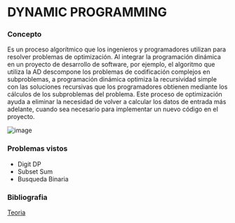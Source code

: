 # DYNAMIC PROGRAMMING 

### Concepto
Es un proceso algorítmico que los ingenieros y programadores utilizan para resolver problemas de optimización. Al integrar la programación dinámica en un proyecto de desarrollo de software, por ejemplo, el algoritmo que utiliza la AD descompone los problemas de codificación complejos en subproblemas, a programación dinámica optimiza la recursividad simple con las soluciones recursivas que los programadores obtienen mediante los cálculos de los subproblemas del problema. Este proceso de optimización ayuda a eliminar la necesidad de volver a calcular los datos de entrada más adelante, cuando sea necesario para implementar un nuevo código en el proyecto.

![image](https://user-images.githubusercontent.com/102009436/196317985-37e1b25c-9560-4820-8dde-bd6b08d6ef91.png)


### Problemas vistos
- Digit DP
- Subset Sum
- Busqueda Binaria




### Bibliografia 
[Teoria](https://historiadelaempresa.com/programacion-dinamica)
